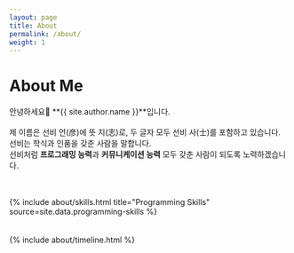 ```yaml
---
layout: page
title: About
permalink: /about/
weight: 1
---
```


# **About Me**


안녕하세요:wave: **{{ site.author.name }}**입니다.<br>  
제 이름은 선비 언(彦)에 뜻 지(志)로, 두 글자 모두 선비 사(士)를 포함하고 있습니다.  
선비는 학식과 인품을 갖춘 사람을 말합니다.  
선비처럼 **프로그래밍 능력**과 **커뮤니케이션 능력** 모두 갖춘 사람이 되도록 노력하겠습니다.

<br>
<br>

<div class="row">
{% include about/skills.html title="Programming Skills" source=site.data.programming-skills %}
<!--
{% include about/skills.html title="Other Skills" source=site.data.other-skills %}
-->
</div>
<br><br>
<div class="row">
{% include about/timeline.html %}
</div>

<br>
<br>
